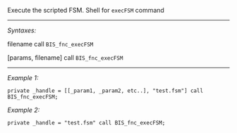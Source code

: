 Execute the scripted FSM. Shell for `execFSM` command


---
*Syntaxes:*

filename call `BIS_fnc_execFSM`

[params, filename] call `BIS_fnc_execFSM`

---
*Example 1:*

```sqf
private _handle = [[_param1, _param2, etc..], "test.fsm"] call BIS_fnc_execFSM;
```

*Example 2:*

```sqf
private _handle = "test.fsm" call BIS_fnc_execFSM;
```